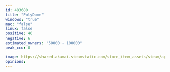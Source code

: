 ```yaml
---
id: 483680
title: "PolyDome"
windows: "true"
mac: "false"
linux: false
positive: 46
negative: 6
estimated_owners: "50000 - 100000"
peak_ccu: 0

image: https://shared.akamai.steamstatic.com/store_item_assets/steam/apps/483680/header.jpg?t=1480955295
opinions:
---
```

